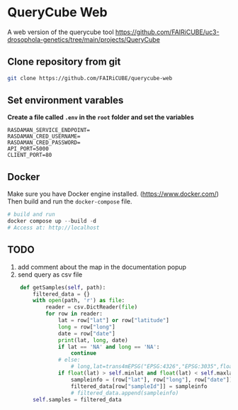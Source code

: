 # QueryCube Web

A web version of the querycube tool https://github.com/FAIRiCUBE/uc3-drosophola-genetics/tree/main/projects/QueryCube

## **Clone repository from git**

```bash
git clone https://github.com/FAIRiCUBE/querycube-web
```

## Set environment varables

**Create a file called `.env` in the `root` folder and set the variables**

```
RASDAMAN_SERVICE_ENDPOINT=
RASDAMAN_CRED_USERNAME=
RASDAMAN_CRED_PASSWORD=
API_PORT=5000
CLIENT_PORT=80
```

## Docker

Make sure you have Docker engine installed. (https://www.docker.com/)  
Then build and run the `docker-compose` file.

```powershell
# build and run
docker compose up --build -d
# Access at: http://localhost
```

## TODO

1. add comment about the map in the documentation popup
1. send query as csv file
```python
    def getSamples(self, path):
        filtered_data = {}
        with open(path, 'r') as file:
            reader = csv.DictReader(file)
            for row in reader:
                lat = row["lat"] or row["latitude"]
                long = row["long"]
                date = row["date"]
                print(lat, long, date)
                if lat == 'NA' and long == 'NA':
                    continue
                # else:
                    # long,lat=trans4mEPSG("EPSG:4326","EPSG:3035",float(long),float(lat))
                if float(lat) > self.minlat and float(lat) < self.maxlat and float(long) > self.minlong and float(long) < self.maxlong:
                    sampleinfo = (row["lat"], row["long"], row["date"])
                    filtered_data[row["sampleId"]] = sampleinfo
                    # filtered_data.append(sampleinfo)
        self.samples = filtered_data
```
